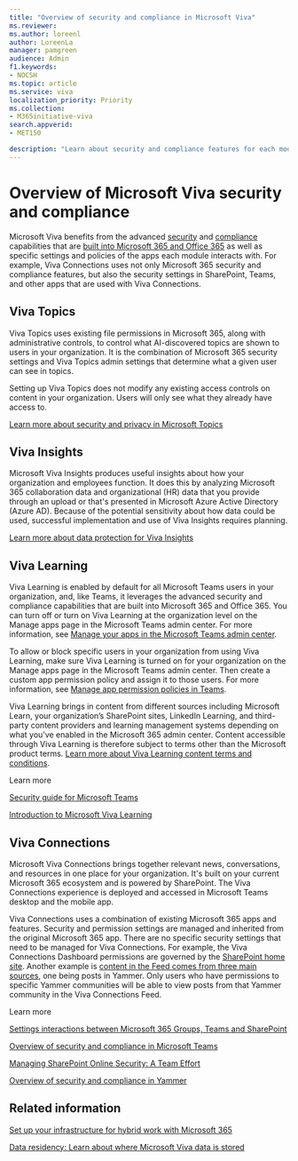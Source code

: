 ```yaml
---
title: "Overview of security and compliance in Microsoft Viva"
ms.reviewer: 
ms.author: loreenl
author: LoreenLa
manager: pamgreen
audience: Admin
f1.keywords:
- NOCSH
ms.topic: article
ms.service: viva
localization_priority: Priority
ms.collection:  
- M365initiative-viva
search.appverid:
- MET150

description: "Learn about security and compliance features for each module in Microsoft Viva"
---
```

# Overview of Microsoft Viva security and compliance
  
Microsoft Viva benefits from the advanced [security](/microsoft-365/security/microsoft-365-zero-trust) and [compliance](/microsoft-365/compliance/compliance-quick-tasks) capabilities that are [built into Microsoft 365 and Office 365](/microsoft-365/security) as well as specific settings and policies of the apps each module interacts with. For example, Viva Connections uses not only Microsoft 365 security and compliance features, but also the security settings in SharePoint, Teams, and other apps that are used with Viva Connections.

## Viva Topics
Viva Topics uses existing file permissions in Microsoft 365, along with administrative controls, to control what AI-discovered topics are shown to users in your organization. It is the combination of Microsoft 365 security settings and Viva Topics admin settings that determine what a given user can see in topics.

Setting up Viva Topics does not modify any existing access controls on content in your organization. Users will only see what they already have access to.

[Learn more about security and privacy in Microsoft Topics](/viva/topics/topic-experiences-security-privacy)

## Viva Insights

Microsoft Viva Insights produces useful insights about how your organization and employees function. It does this by analyzing Microsoft 365 collaboration data and organizational (HR) data that you provide through an upload or that's presented in Microsoft Azure Active Directory (Azure AD). Because of the potential sensitivity about how data could be used, successful implementation and use of Viva Insights requires planning.

[Learn more about data protection for Viva Insights](/viva/insights/privacy/data-protection-intro)

## Viva Learning
Viva Learning is enabled by default for all Microsoft Teams users in your organization, and, like Teams, it leverages the advanced security and compliance capabilities that are built into Microsoft 365 and Office 365. You can turn off or turn on Viva Learning at the organization level on the Manage apps page in the Microsoft Teams admin center. For more information, see [Manage your apps in the Microsoft Teams admin center](/microsoftteams/manage-apps).

To allow or block specific users in your organization from using Viva Learning, make sure Viva Learning is turned on for your organization on the Manage apps page in the Microsoft Teams admin center. Then create a custom app permission policy and assign it to those users. For more information, see [Manage app permission policies in Teams](/microsoftteams/teams-app-permission-policies).

Viva Learning brings in content from different sources including Microsoft Learn, your organization’s SharePoint sites, LinkedIn Learning, and third-party content providers and learning management systems depending on what you’ve enabled in the Microsoft 365 admin center. Content accessible through Viva Learning is therefore subject to terms other than the Microsoft product terms. [Learn more about Viva Learning content terms and conditions](/viva/learning/terms-and-conditions).

Learn more

[Security guide for Microsoft Teams](/microsoftteams/teams-security-guide)

[Introduction to Microsoft Viva Learning](/viva/learning/)
 
## Viva Connections
Microsoft Viva Connections brings together relevant news, conversations, and resources in one place for your organization. It's built on your current Microsoft 365 ecosystem and is powered by SharePoint. The Viva Connections experience is deployed and accessed in Microsoft Teams desktop and the mobile app. 

Viva Connections uses a combination of existing Microsoft 365 apps and features. Security and permission settings are managed and inherited from the original Microsoft 365 app. There are no specific security settings that need to be managed for Viva Connections. For example, the Viva Connections Dashboard permissions are  governed by the [SharePoint home site](/sharepoint/home-site). Another example is [content in the Feed comes from three main sources](/SharePoint/faqs-viva-connections-feed), one being posts in Yammer. Only users who have permissions to specific Yammer communities will be able to view posts from that Yammer community in the Viva Connections Feed.

Learn more

[Settings interactions between Microsoft 365 Groups, Teams and SharePoint](/microsoft-365/solutions/groups-sharepoint-teams-governance)

[Overview of security and compliance in Microsoft Teams](/microsoftteams/security-compliance-overview)

[Managing SharePoint Online Security: A Team Effort](/microsoft-365/community/sharepoint-security-a-team-effort)

[Overview of security and compliance in Yammer](/Yammer/manage-security-and-compliance/security-and-compliance) 


## Related information
[Set up your infrastructure for hybrid work with Microsoft 365](/microsoft-365/solutions/empower-people-to-work-remotely)

[Data residency: Learn about where Microsoft Viva data is stored](/microsoft-365/enterprise/o365-data-locations#what-are-the-considerations-for-microsoft-viva-data-locations)

